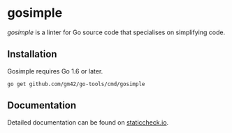 # gosimple

_gosimple_ is a linter for Go source code that specialises on
simplifying code.

## Installation

Gosimple requires Go 1.6 or later.

    go get github.com/gm42/go-tools/cmd/gosimple

## Documentation

Detailed documentation can be found on
[staticcheck.io](https://staticcheck.io/docs/gosimple).
